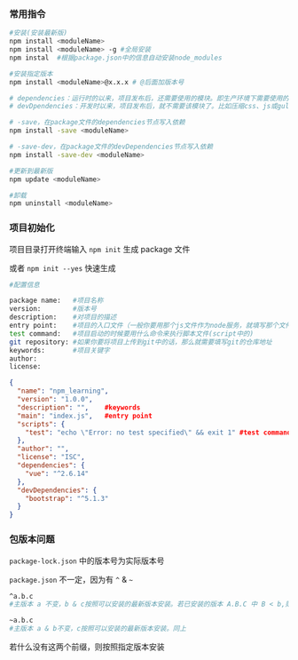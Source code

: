 ### 常用指令

```bash
#安装(安装最新版)
npm install <moduleName>
npm install <moduleName> -g #全局安装
npm instal  #根据package.json中的信息自动安装node_modules

#安装指定版本
npm install <moduleName>@x.x.x # @后面加版本号

# dependencies：运行时的以来，项目发布后，还需要使用的模块。即生产环境下需要使用的模块
# devDpendencies：开发时以来，项目发布后，就不需要该模块了。比如压缩css、js或gulp这种模块

# -save，在package文件的dependencies节点写入依赖
npm install -save <moduleName>	

# -save-dev，在package文件的devDependencies节点写入依赖
npm install -save-dev <moduleName>

#更新到最新版
npm update <moduleName>

#卸载
npm uninstall <moduleName>
```



### 项目初始化

项目目录打开终端输入 `npm init` 生成 package 文件

或者 `npm init --yes` 快速生成

```bash
#配置信息

package name:	#项目名称
version:        #版本号
description:    #对项目的描述
entry point:    #项目的入口文件（一般你要用那个js文件作为node服务，就填写那个文件）
test command:   #项目启动的时候要用什么命令来执行脚本文件(script中的)
git repository: #如果你要将项目上传到git中的话，那么就需要填写git的仓库地址
keywords:		#项目关键字
author:
license:
```

```json
{
  "name": "npm_learning",
  "version": "1.0.0",
  "description": "",	#keywords
  "main": "index.js",	#entry point
  "scripts": {
    "test": "echo \"Error: no test specified\" && exit 1" #test command
  },
  "author": "",
  "license": "ISC",
  "dependencies": {
    "vue": "^2.6.14"
  },
  "devDependencies": {
    "bootstrap": "^5.1.3"
  }
}
```

### 包版本问题

`package-lock.json` 中的版本号为实际版本号

`package.json` 不一定，因为有 `^` & `~`

```bash
^a.b.c  
#主版本 a 不变，b & c按照可以安装的最新版本安装。若已安装的版本 A.B.C 中 B < b,则不会更新,即B&C不变

~a.b.c	
#主版本 a & b不变，c按照可以安装的最新版本安装。同上
```

若什么没有这两个前缀，则按照指定版本安装